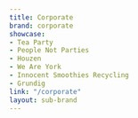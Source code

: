 ```yaml
---
title: Corporate
brand: corporate
showcase:
- Tea Party
- People Not Parties
- Houzen
- We Are York
- Innocent Smoothies Recycling
- Grundig
link: "/corporate"
layout: sub-brand
---
```


